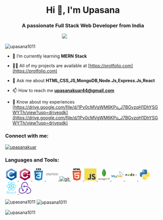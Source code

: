 <!-- ### Hi 👋, I'm Upasana -->
<!-- <div>
  <div></div>
  <div style="color:red">ghjl</div>
  <p align="right" ><img height="350px" src="https://ebullient.in/wp-content/uploads/2020/07/contact-us-woman-with-headphones-microphone-with-computer_113065-280-600x600.jpg"/></p>
</div>  -->





<h1 align="center">Hi 👋, I'm Upasana</h1>
<h3 align="center">A passionate Full Stack Web Developer from India </h3>
<div style="width:200px" >
<p align="left" > </p>
 <p align="right" ><img height="350px" src="https://ebullient.in/wp-content/uploads/2020/07/contact-us-woman-with-headphones-microphone-with-computer_113065-280-600x600.jpg"/></p>
  </div>

<p align="left"> <img src="https://komarev.com/ghpvc/?username=upasana1011&label=Profile%20views&color=0e75b6&style=flat" alt="upasana1011" /> </p>

<!-- <p align="left"> <a href="https://github.com/ryo-ma/github-profile-trophy"><img src="https://github-profile-trophy.vercel.app/?username=upasana1011" alt="upasana1011" /></a> </p> -->

- 🌱 I’m currently learning **MERN Stack**

- 👨‍💻 All of my projects are available at [https://protfolio.com](https://protfolio.com)

- 💬 Ask me about **HTML,CSS,JS,MongoDB,Node.Js,Express.Js,React**

- 📫 How to reach me **upasanakuar44@gmail.com**

- 📄 Know about my experiences [https://drive.google.com/file/d/1Pv0cMVgWM6KPu_J7BGvzqH1DhYSGWYTh/view?usp=drivesdk](https://drive.google.com/file/d/1Pv0cMVgWM6KPu_J7BGvzqH1DhYSGWYTh/view?usp=drivesdk)

<h3 align="left">Connect with me:</h3>
<p align="left">
<a href="https://linkedin.com/in/upasanakuar" target="blank"><img align="center" src="https://raw.githubusercontent.com/rahuldkjain/github-profile-readme-generator/master/src/images/icons/Social/linked-in-alt.svg" alt="upasanakuar" height="30" width="40" /></a>
</p>

<h3 align="left">Languages and Tools:</h3>
<p align="left"> <a href="https://www.cprogramming.com/" target="_blank" rel="noreferrer"> <img src="https://raw.githubusercontent.com/devicons/devicon/master/icons/c/c-original.svg" alt="c" width="40" height="40"/> </a> <a href="https://www.w3schools.com/cpp/" target="_blank" rel="noreferrer"> <img src="https://raw.githubusercontent.com/devicons/devicon/master/icons/cplusplus/cplusplus-original.svg" alt="cplusplus" width="40" height="40"/> </a> <a href="https://www.w3schools.com/css/" target="_blank" rel="noreferrer"> <img src="https://raw.githubusercontent.com/devicons/devicon/master/icons/css3/css3-original-wordmark.svg" alt="css3" width="40" height="40"/> </a> <a href="https://expressjs.com" target="_blank" rel="noreferrer"> <img src="https://raw.githubusercontent.com/devicons/devicon/master/icons/express/express-original-wordmark.svg" alt="express" width="40" height="40"/> </a> <a href="https://git-scm.com/" target="_blank" rel="noreferrer"> <img src="https://www.vectorlogo.zone/logos/git-scm/git-scm-icon.svg" alt="git" width="40" height="40"/> </a> <a href="https://www.w3.org/html/" target="_blank" rel="noreferrer"> <img src="https://raw.githubusercontent.com/devicons/devicon/master/icons/html5/html5-original-wordmark.svg" alt="html5" width="40" height="40"/> </a> <a href="https://developer.mozilla.org/en-US/docs/Web/JavaScript" target="_blank" rel="noreferrer"> <img src="https://raw.githubusercontent.com/devicons/devicon/master/icons/javascript/javascript-original.svg" alt="javascript" width="40" height="40"/> </a> <a href="https://www.mongodb.com/" target="_blank" rel="noreferrer"> <img src="https://raw.githubusercontent.com/devicons/devicon/master/icons/mongodb/mongodb-original-wordmark.svg" alt="mongodb" width="40" height="40"/> </a> <a href="https://www.mysql.com/" target="_blank" rel="noreferrer"> <img src="https://raw.githubusercontent.com/devicons/devicon/master/icons/mysql/mysql-original-wordmark.svg" alt="mysql" width="40" height="40"/> </a> <a href="https://nodejs.org" target="_blank" rel="noreferrer"> <img src="https://raw.githubusercontent.com/devicons/devicon/master/icons/nodejs/nodejs-original-wordmark.svg" alt="nodejs" width="40" height="40"/> </a> <a href="https://www.python.org" target="_blank" rel="noreferrer"> <img src="https://raw.githubusercontent.com/devicons/devicon/master/icons/python/python-original.svg" alt="python" width="40" height="40"/> </a> <a href="https://reactjs.org/" target="_blank" rel="noreferrer"> <img src="https://raw.githubusercontent.com/devicons/devicon/master/icons/react/react-original-wordmark.svg" alt="react" width="40" height="40"/> </a> <a href="https://redux.js.org" target="_blank" rel="noreferrer"> <img src="https://raw.githubusercontent.com/devicons/devicon/master/icons/redux/redux-original.svg" alt="redux" width="40" height="40"/> </a> </p>

<p><img align="left" src="https://github-readme-stats.vercel.app/api/top-langs?username=upasana1011&show_icons=true&locale=en&layout=compact" alt="upasana1011" /></p>

<p>&nbsp;<img align="center" src="https://github-readme-stats.vercel.app/api?username=upasana1011&show_icons=true&locale=en" alt="upasana1011" /></p>

<p><img align="center" src="https://github-readme-streak-stats.herokuapp.com/?user=upasana1011&" alt="upasana1011" /></p>





<!--
**Upasana1011/Upasana1011** is a ✨ _special_ ✨ repository because its `README.md` (this file) appears on your GitHub profile.

Here are some ideas to get you started:

- 🔭 I’m currently working on ...
- 🌱 I’m currently learning ...
- 👯 I’m looking to collaborate on ...
- 🤔 I’m looking for help with ...
- 💬 Ask me about ...
- 📫 How to reach me: ...
- 😄 Pronouns: ...
- ⚡ Fun fact: ...
-->
